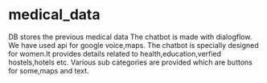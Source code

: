 # medical_data
DB stores the previous medical data
The chatbot is made with dialogflow.
We have used api for google voice,maps.
The chatbot is specially designed for women.It provides details related to health,education,verfied hostels,hotels etc.
Various sub categories are provided which are buttons for some,maps and text.
